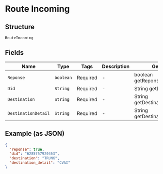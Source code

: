 
# Route Incoming

## Structure

`RouteIncoming`

## Fields

| Name | Type | Tags | Description | Getter | Setter |
|  --- | --- | --- | --- | --- | --- |
| `Reponse` | `boolean` | Required | - | boolean getReponse() | setReponse(boolean reponse) |
| `Did` | `String` | Required | - | String getDid() | setDid(String did) |
| `Destination` | `String` | Required | - | String getDestination() | setDestination(String destination) |
| `DestinationDetail` | `String` | Required | - | String getDestinationDetail() | setDestinationDetail(String destinationDetail) |

## Example (as JSON)

```json
{
  "reponse": true,
  "did": "6285757920463",
  "destination": "TRUNK",
  "destination_detail": "CVAI"
}
```

